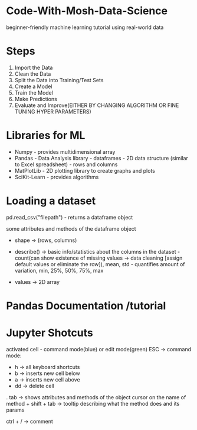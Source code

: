 # Code-With-Mosh-Data-Science
beginner-friendly machine learning tutorial using real-world data


# Steps
1. Import the Data
2. Clean the Data
3. Split the Data into Training/Test Sets
4. Create a Model
5. Train the Model
6. Make Predictions
7. Evaluate and Improve(EITHER BY CHANGING ALGORITHM OR FINE TUNING HYPER PARAMETERS)

# Libraries for ML
- Numpy - provides multidimensional array
- Pandas - Data Analysis library - dataframes - 2D data structure (similar to Excel spreadsheet) - rows and columns
- MatPlotLib - 2D plotting library to create graphs and plots
- SciKit-Learn - provides algorithms

# Loading a dataset
pd.read_csv("filepath") - returns a dataframe object

some attributes and methods of the dataframe object
- shape -> (rows, columns)
- describe() -> basic info/statistics about the columns in the dataset - count(can show existence of missing values -> data cleaning [assign default values or eliminate the row]), mean, std - quantifies amount of variation, min, 25%, 50%, 75%, max

- values -> 2D array 

# Pandas Documentation /tutorial


# Jupyter Shotcuts
activated cell - command mode(blue) or edit mode(green)
ESC -> command mode:
- h -> all keyboard shortcuts
- b -> inserts new cell below
- a -> inserts new cell above
- dd -> delete cell

. tab -> shows attributes and methods of the object
cursor on the name of method + shift + tab -> tooltip describing what the method does and its params

ctrl + / -> comment